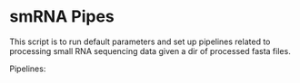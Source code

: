 # smRNA Pipes

This script is to run default parameters and set up pipelines related to processing small RNA sequencing data given a dir of processed fasta files. 

Pipelines: